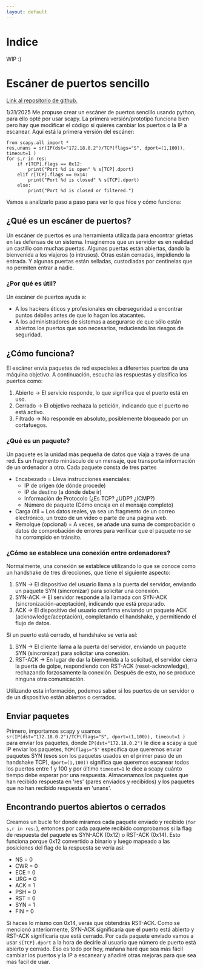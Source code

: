 ```yaml
---
layout: default
---
```

# Indice
WIP :)
# Escáner de puertos sencillo
[Link al repositorio de github.](https://github.com/Minispeedyt/simplescanner/tree/main)

1/31/2025
Me propuse crear un escáner de puertos sencillo usando python, para ello opté por usar scapy. La primera versión/prototipo funciona bien pero hay que modificar el código si quieres cambiar los puertos o la IP a escanear. Aquí está la primera versión del escáner:
```
from scapy.all import *
res,unans = sr(IP(dst="172.18.0.2")/TCP(flags="S", dport=(1,100)), timeout=1 )
for s,r in res:
    if r[TCP].flags == 0x12:
        print("Port %d is open" % s[TCP].dport)
    elif r[TCP].flags == 0x14:
        print("Port %d is closed" % s[TCP].dport)
    else:
        print("Port %d is closed or filtered.")
```
Vamos a analizarlo paso a paso para ver lo que hice y cómo funciona:

## ¿Qué es un escáner de puertos?
Un escáner de puertos es una herramienta utilizada para encontrar grietas en las defensas de un sistema. Imaginemos que un servidor es en realidad un castillo con muchas puertas. Algunas puertas están abiertas, dando la bienvenida a los viajeros (o intrusos). Otras están cerradas, impidiendo la entrada. Y algunas puertas están selladas, custodiadas por centinelas que no permiten entrar a nadie. 

### ¿Por qué es útil?
Un escáner de puertos ayuda a:
* A los hackers éticos y profesionales en ciberseguridad a encontrar puntos débiles antes de que lo hagan los atacantes.
* A los administradores de sistemas a asegurarse de que sólo están abiertos los puertos que son necesarios, reduciendo los riesgos de seguridad.

## ¿Cómo funciona?
El escáner envía paquetes de red especiales a diferentes puertos de una máquina objetivo.
A continuación, escucha las respuestas y clasifica los puertos como:
1.    Abierto → El servicio responde, lo que significa que el puerto está en uso.
2.    Cerrado → El objetivo rechaza la petición, indicando que el puerto no está activo.
3.    Filtrado → No responde en absoluto, posiblemente bloqueado por un cortafuegos.

### ¿Qué es un paquete?
Un paquete es la unidad más pequeña de datos que viaja a través de una red. Es un fragmento minúsculo de un mensaje, que transporta información de un ordenador a otro.
Cada paquete consta de tres partes

- Encabezado = Lleva instrucciones esenciales:
  - IP de origen (de dónde procede)
  - IP de destino (a dónde debe ir)
  - Información de Protocolo (¿Es TCP? ¿UDP? ¿ICMP?)
  - Número de paquete (Cómo encaja en el mensaje completo)
- Carga útil = Los datos reales, ya sea un fragmento de un correo electrónico, un trozo de un vídeo o parte de una página web.
- Remolque (opcional) = A veces, se añade una suma de comprobación o datos de comprobación de errores para verificar que el paquete no se ha corrompido en tránsito.

### ¿Cómo se establece una conexión entre ordenadores?
Normalmente, una conexión se establece utilizando lo que se conoce como un handshake de tres direcciones, que tiene el siguiente aspecto:
1.    SYN → El dispositivo del usuario llama a la puerta del servidor, enviando un paquete SYN (sincronizar) para solicitar una conexión.
2.    SYN-ACK → El servidor responde a la llamada con SYN-ACK (sincronización-aceptación), indicando que está preparado.
3.    ACK → El dispositivo del usuario confirma enviando un paquete ACK (acknowledge/aceptación), completando el handshake, y permitiendo el flujo de datos.

Si un puerto está cerrado, el handshake se vería así:

1.    SYN → El cliente llama a la puerta del servidor, enviando un paquete SYN (sincronizar) para solicitar una conexión.
2.    RST-ACK → En lugar de dar la bienvenida a la solicitud, el servidor cierra la puerta de golpe, respondiendo con RST-ACK (reset-acknowledge), rechazando forzosamente la conexión. Después de esto, no se produce ninguna otra comunicación.

Utilizando esta información, podemos saber si los puertos de un servidor o de un dispositivo están abiertos o cerrados.

## Enviar paquetes
Primero, importamos scapy y usamos `sr(IP(dst="172.18.0.2")/TCP(flags="S", dport=(1,100)), timeout=1 )` para enviar los paquetes, donde `IP(dst="172.18.0.2")` le dice a scapy a qué IP enviar los paquetes, `TCP(flags="S"` especifica que queremos enviar paquetes SYN (esos son los paquetes usados en el primer paso de un handshake TCP), `dport=(1,100))` significa que queremos escanear todos los puertos entre 1 y 100 y por último `timeout=1` le dice a scapy cuánto tiempo debe esperar por una respuesta. Almacenamos los paquetes que han recibido respuesta en 'res' (pares enviados y recibidos) y los paquetes que no han recibido respuesta en 'unans'.

## Encontrando puertos abiertos o cerrados
Creamos un bucle for donde miramos cada paquete enviado y recibido (`for s,r in res:`), entonces por cada paquete recibido comprobamos si la flag de respuesta del paquete es SYN-ACK (0x12) o RST-ACK (0x14). Esto funciona porque 0x12 convertido a binario y luego mapeado a las posiciones del flag de la respuesta se vería así: 
*    NS = 0
*    CWR = 0
*    ECE = 0
*    URG = 0
*    ACK = 1
*    PSH = 0
*    RST = 0
*    SYN = 1
*    FIN = 0

Si haces lo mismo con 0x14, verás que obtendrás RST-ACK. Como se mencionó anteriormente, SYN-ACK significaría que el puerto está abierto y RST-ACK significaría que está cerrado.
Por cada paquete enviado vamos a usar `s[TCP].dport` a la hora de decirle al usuario que número de puerto está abierto y cerrado.
Eso es todo por hoy, mañana haré que sea más fácil cambiar los puertos y la IP a escanear y añadiré otras mejoras para que sea mas facil de usar.
